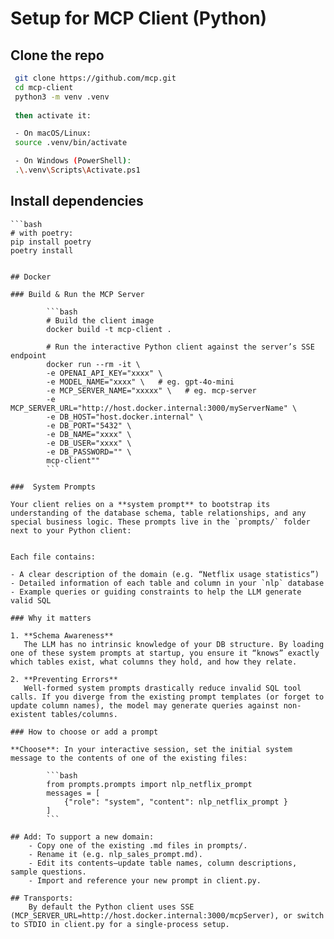 # Setup for MCP Client (Python)

## **Clone the repo** 

   ```bash
    git clone https://github.com/mcp.git
    cd mcp-client
    python3 -m venv .venv
    
    then activate it:

    - On macOS/Linux:
    source .venv/bin/activate

    - On Windows (PowerShell):
    .\.venv\Scripts\Activate.ps1
```

## **Install dependencies**

    ```bash
    # with poetry:
    pip install poetry
    poetry install
```

## Docker

### Build & Run the MCP Server

        ```bash
        # Build the client image
        docker build -t mcp-client .

        # Run the interactive Python client against the server’s SSE endpoint
        docker run --rm -it \
        -e OPENAI_API_KEY="xxxx" \
        -e MODEL_NAME="xxxx" \   # eg. gpt-4o-mini
        -e MCP_SERVER_NAME="xxxxx" \   # eg. mcp-server
        -e MCP_SERVER_URL="http://host.docker.internal:3000/myServerName" \
        -e DB_HOST="host.docker.internal" \
        -e DB_PORT="5432" \
        -e DB_NAME="xxxx" \
        -e DB_USER="xxxx" \
        -e DB_PASSWORD="" \
        mcp-client"" 
        ```

###  System Prompts

Your client relies on a **system prompt** to bootstrap its understanding of the database schema, table relationships, and any special business logic. These prompts live in the `prompts/` folder next to your Python client:


Each file contains:

- A clear description of the domain (e.g. “Netflix usage statistics”)  
- Detailed information of each table and column in your `nlp` database  
- Example queries or guiding constraints to help the LLM generate valid SQL  

### Why it matters

1. **Schema Awareness**  
   The LLM has no intrinsic knowledge of your DB structure. By loading one of these system prompts at startup, you ensure it “knows” exactly which tables exist, what columns they hold, and how they relate.

2. **Preventing Errors**  
   Well-formed system prompts drastically reduce invalid SQL tool calls. If you diverge from the existing prompt templates (or forget to update column names), the model may generate queries against non-existent tables/columns.

### How to choose or add a prompt

**Choose**: In your interactive session, set the initial system message to the contents of one of the existing files:

        ```bash
        from prompts.prompts import nlp_netflix_prompt
        messages = [
            {"role": "system", "content": nlp_netflix_prompt }
        ]
        ```

## Add: To support a new domain:
    - Copy one of the existing .md files in prompts/.
    - Rename it (e.g. nlp_sales_prompt.md).
    - Edit its contents—update table names, column descriptions, sample questions.
    - Import and reference your new prompt in client.py.

## Transports:
    By default the Python client uses SSE (MCP_SERVER_URL=http://host.docker.internal:3000/mcpServer), or switch to STDIO in client.py for a single‐process setup.
